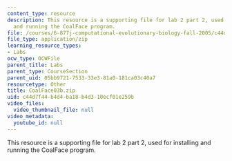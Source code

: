 ```yaml
---
content_type: resource
description: This resource is a supporting file for lab 2 part 2, used for installing
  and running the CoalFace program.
file: /courses/6-877j-computational-evolutionary-biology-fall-2005/c44d7f44b4d4ba18b4d310ecf01e259b_CoalFace03b.zip
file_type: application/zip
learning_resource_types:
- Labs
ocw_type: OCWFile
parent_title: Labs
parent_type: CourseSection
parent_uid: 05bb9721-7533-33e3-81a0-181ca03c40a7
resourcetype: Other
title: CoalFace03b.zip
uid: c44d7f44-b4d4-ba18-b4d3-10ecf01e259b
video_files:
  video_thumbnail_file: null
video_metadata:
  youtube_id: null
---
```

This resource is a supporting file for lab 2 part 2, used for installing and running the CoalFace program.